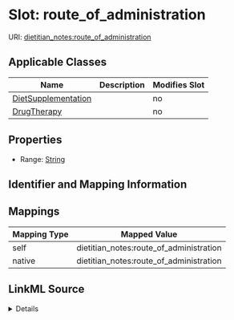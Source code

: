 

# Slot: route_of_administration

URI: [dietitian_notes:route_of_administration](dietitian_notes:route_of_administration)



<!-- no inheritance hierarchy -->





## Applicable Classes

| Name | Description | Modifies Slot |
| --- | --- | --- |
| [DietSupplementation](DietSupplementation.md) |  |  no  |
| [DrugTherapy](DrugTherapy.md) |  |  no  |







## Properties

* Range: [String](String.md)





## Identifier and Mapping Information








## Mappings

| Mapping Type | Mapped Value |
| ---  | ---  |
| self | dietitian_notes:route_of_administration |
| native | dietitian_notes:route_of_administration |




## LinkML Source

<details>
```yaml
name: route_of_administration
alias: route_of_administration
domain_of:
- DietSupplementation
- DrugTherapy
range: string

```
</details>